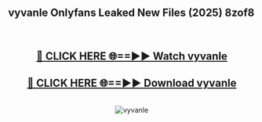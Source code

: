 <h2>vyvanle Onlyfans Leaked New Files (2025) 8zof8</h2>
<br>
<div align="center">
<h2><a href="https://mediafiles.top/vyvanle&ref=git" rel="nofollow">🔴 CLICK HERE 🌐==►► Watch vyvanle</a></h2>
<h2><a href="https://mediafiles.top/vyvanle&ref=git" rel="nofollow">🔴 CLICK HERE 🌐==►► Download vyvanle</a></h2>
<br>
<a href="https://mediafiles.top/vyvanle&ref=git" rel="nofollow" data-target="animated-image.originalLink"><img src="https://i.ibb.co.com/xMMVF88/686577567.gif" alt="vyvanle" style="max-width: 100%; display: inline-block;" data-target="animated-image.originalImage"></a>
</div>
<br>
<br>